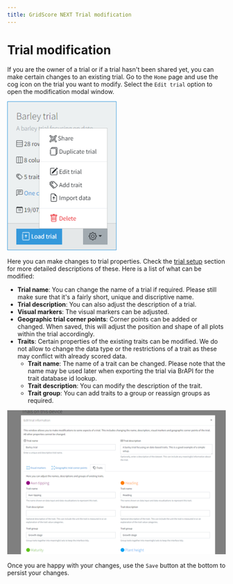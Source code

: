 ```yaml
---
title: GridScore NEXT Trial modification
---
```


# Trial modification

If you are the owner of a trial or if a trial hasn't been shared yet, you can make certain changes to an existing trial. Go to the `Home` page and use the cog icon on the trial you want to modify. Select the `Edit trial` option to open the modification modal window.

<img src="img/home-trial-settings.png" style="max-width: 50%;" alt="Trial settings">

Here you can make changes to trial properties. Check the <a href="trial-setup.html">trial setup</a> section for more detailed descriptions of these. Here is a list of what can be modified:

- **Trial name**: You can change the name of a trial if required. Please still make sure that it's a fairly short, unique and discriptive name.
- **Trial description**: You can also adjust the description of a trial.
- **Visual markers**: The visual markers can be adjusted.
- **Geographic trial corner points**: Corner points can be added or changed. When saved, this will adjust the position and shape of all plots within the trial accordingly.
- **Traits**: Certain properties of the existing traits can be modified. We do not allow to change the data type or the restrictions of a trait as these may conflict with already scored data.
  - **Trait name**: The name of a trait can be changed. Please note that the name may be used later when exporting the trial via BrAPI for the trait database id lookup.
  - **Trait description**: You can modify the description of the trait.
  - **Trait group**: You can add traits to a group or reassign groups as required.

<img src="img/trial-modification.png" style="max-width: 100%;" alt="Trial modification screen">

Once you are happy with your changes, use the `Save` button at the bottom to persist your changes.